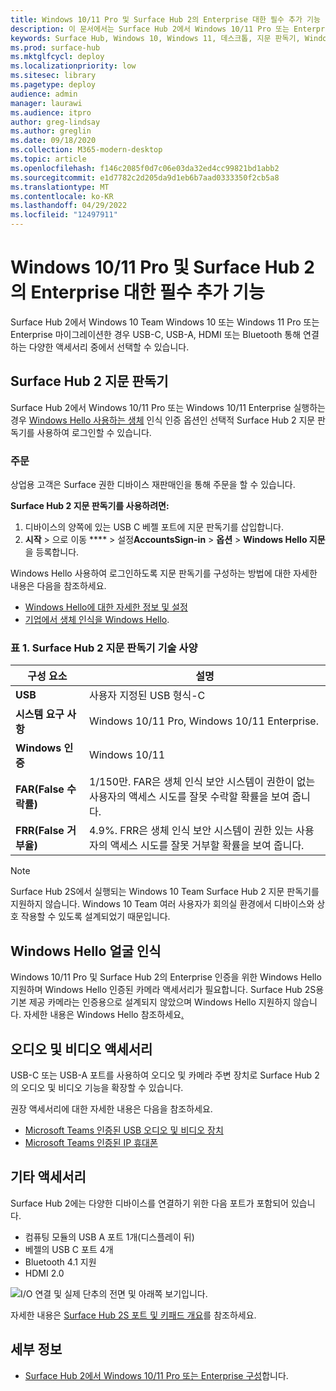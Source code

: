 ```yaml
---
title: Windows 10/11 Pro 및 Surface Hub 2의 Enterprise 대한 필수 추가 기능
description: 이 문서에서는 Surface Hub 2에서 Windows 10/11 Pro 또는 Enterprise 사용할 수 있는 선택적 액세서리에 대한 정보를 제공합니다.
keywords: Surface Hub, Windows 10, Windows 11, 데스크톱, 지문 판독기, Windows Hello
ms.prod: surface-hub
ms.mktglfcycl: deploy
ms.localizationpriority: low
ms.sitesec: library
ms.pagetype: deploy
audience: admin
manager: laurawi
ms.audience: itpro
author: greg-lindsay
ms.author: greglin
ms.date: 09/18/2020
ms.collection: M365-modern-desktop
ms.topic: article
ms.openlocfilehash: f146c2085f0d7c06e03da32ed4cc99821bd1abb2
ms.sourcegitcommit: e1d7782c2d205da9d1eb6b7aad0333350f2cb5a8
ms.translationtype: MT
ms.contentlocale: ko-KR
ms.lasthandoff: 04/29/2022
ms.locfileid: "12497911"
---
```

# <a name="essential-add-ons-for-windows-1011-pro-and-enterprise-on-surface-hub-2"></a>Windows 10/11 Pro 및 Surface Hub 2의 Enterprise 대한 필수 추가 기능

Surface Hub 2에서 Windows 10 Team Windows 10 또는 Windows 11 Pro 또는 Enterprise 마이그레이션한 경우 USB-C, USB-A, HDMI 또는 Bluetooth 통해 연결하는 다양한 액세서리 중에서 선택할 수 있습니다. 

## <a name="surface-hub-2-fingerprint-reader"></a>Surface Hub 2 지문 판독기

Surface Hub 2에서 Windows 10/11 Pro 또는 Windows 10/11 Enterprise 실행하는 경우 [Windows Hello 사용하는 생체](/windows-hardware/design/device-experiences/windows-hello) 인식 인증 옵션인 선택적 Surface Hub 2 지문 판독기를 사용하여 로그인할 수 있습니다.

### <a name="ordering"></a>주문

상업용 고객은 Surface 권한 디바이스 재판매인을 통해 주문을 할 수 있습니다.

**Surface Hub 2 지문 판독기를 사용하려면:**

1. 디바이스의 양쪽에 있는 USB C 베젤 포트에 지문 판독기를 삽입합니다.
2. **시작** > 으로 이동 **** >  설정**AccountsSign-in** >  **옵션** > **Windows Hello 지문**을 등록합니다.

Windows Hello 사용하여 로그인하도록 지문 판독기를 구성하는 방법에 대한 자세한 내용은 다음을 참조하세요.

- [Windows Hello에 대한 자세한 정보 및 설정](https://support.microsoft.com/help/4028017/windows-learn-about-windows-hello-and-set-it-up)
- [기업에서 생체 인식을 Windows Hello](/windows/security/identity-protection/hello-for-business/hello-biometrics-in-enterprise).

  
### <a name="table-1-surface-hub-2-fingerprint-reader-tech-specs"></a>표 1. Surface Hub 2 지문 판독기 기술 사양


| 구성 요소                       | 설명                                                                                                                          |
| ------------------------------- | ------------------------------------------------------------------------------------------------------------------------------------ |
| **USB**                         | 사용자 지정된 USB 형식-C                                                                                                           |
| **시스템 요구 사항**          | Windows 10/11 Pro, Windows 10/11 Enterprise.                                                                                               |
| **Windows 인증**       | Windows 10/11                                                                                                                           |
| **FAR(False 수락률)** | 1/150만. FAR은 생체 인식 보안 시스템이 권한이 없는 사용자의 액세스 시도를 잘못 수락할 확률을 보여 줍니다. |
| **FRR(False 거부율)** | 4.9%. FRR은 생체 인식 보안 시스템이 권한 있는 사용자의 액세스 시도를 잘못 거부할 확률을 보여 줍니다. |


> [!NOTE]
> Surface Hub 2S에서 실행되는 Windows 10 Team Surface Hub 2 지문 판독기를 지원하지 않습니다. Windows 10 Team 여러 사용자가 회의실 환경에서 디바이스와 상호 작용할 수 있도록 설계되었기 때문입니다. 
 
## <a name="windows-hello-face-recognition"></a>Windows Hello 얼굴 인식

Windows 10/11 Pro 및 Surface Hub 2의 Enterprise 인증을 위한 Windows Hello 지원하며 Windows Hello 인증된 카메라 액세서리가 필요합니다. Surface Hub 2S용 기본 제공 카메라는 인증용으로 설계되지 않았으며 Windows Hello 지원하지 않습니다. 자세한 내용은 Windows Hello 참조하세요[.](/windows-hardware/design/device-experiences/windows-hello)


## <a name="audio-and-video-accessories"></a>오디오 및 비디오 액세서리

USB-C 또는 USB-A 포트를 사용하여 오디오 및 카메라 주변 장치로 Surface Hub 2의 오디오 및 비디오 기능을 확장할 수 있습니다.

권장 액세서리에 대한 자세한 내용은 다음을 참조하세요.

- [Microsoft Teams 인증된 USB 오디오 및 비디오 장치](/microsoftteams/devices/usb-devices)
- [Microsoft Teams 인증된 IP 휴대폰](/microsoftteams/devices/teams-ip-phones)



## <a name="other-accessories"></a>기타 액세서리
Surface Hub 2에는 다양한 디바이스를 연결하기 위한 다음 포트가 포함되어 있습니다. 

- 컴퓨팅 모듈의 USB A 포트 1개(디스플레이 뒤)
- 베젤의 USB C 포트 4개
- Bluetooth 4.1 지원
- HDMI 2.0

 ![I/O 연결 및 실제 단추의 전면 및 아래쪽 보기입니다.](images/hub2s-schematic.png)

자세한 내용은 [Surface Hub 2S 포트 및 키패드 개요](surface-hub-2s-port-keypad-overview.md)를 참조하세요.


## <a name="learn-more"></a>세부 정보

- [Surface Hub 2에서 Windows 10/11 Pro 또는 Enterprise 구성](surface-hub-2-post-install.md)합니다.